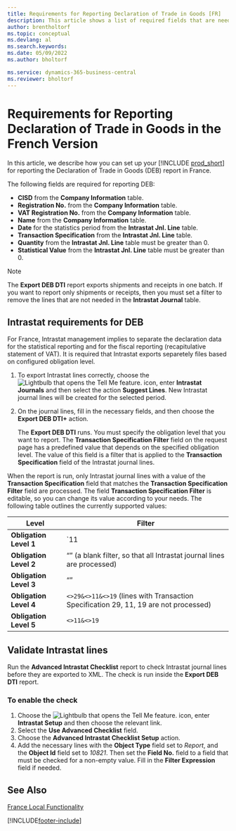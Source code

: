 ```yaml
---
title: Requirements for Reporting Declaration of Trade in Goods [FR]
description: This article shows a list of required fields that are needed for reporting Declaration of Trade in Goods (DEB) based on the DTI+ format in the French version of Business Central.
author: brentholtorf
ms.topic: conceptual
ms.devlang: al
ms.search.keywords:
ms.date: 05/09/2022
ms.author: bholtorf

ms.service: dynamics-365-business-central
ms.reviewer: bholtorf
---
```

# Requirements for Reporting Declaration of Trade in Goods in the French Version

In this article, we describe how you can set up your [!INCLUDE [prod_short](../../includes/prod_short.md)] for reporting the Declaration of Trade in Goods (DEB) report in France.  

The following fields are required for reporting DEB:  

- **CISD** from the **Company Information** table.  
- **Registration No.** from the **Company Information** table.  
- **VAT Registration No.** from the **Company Information** table.  
- **Name** from the **Company Information** table.  
- **Date** for the statistics period from the **Intrastat Jnl. Line** table.  
- **Transaction Specification** from the **Intrastat Jnl. Line** table.  
- **Quantity** from the **Intrastat Jnl. Line** table must be greater than 0.  
- **Statistical Value** from the **Intrastat Jnl. Line** table must be greater than 0.  

> [!NOTE]  
> The **Export DEB DTI** report exports shipments and receipts in one batch. If you want to report only shipments or receipts, then you must set a filter to remove the lines that are not needed in the **Intrastat Journal** table.  

## Intrastat requirements for DEB

For France, Intrastat management implies to separate the declaration data for the statistical reporting and for the fiscal reporting (recapitulative statement of VAT). It is required that Intrastat exports separetely files based on configured obligation level.

1. To export Intrastat lines correctly, choose the ![Lightbulb that opens the Tell Me feature.](../../media/ui-search/search_small.png "Tell me what you want to do") icon, enter **Intrastat Journals** and then select the action **Suggest Lines**. New Intrastat journal lines will be created for the selected period.  

2. On the journal lines, fill in the necessary fields, and then choose the **Export DEB DTI+** action.  

    The **Export DEB DTI** runs. You must specify the obligation level that you want to report. The **Transaction Specification Filter** field on the request page has a predefined value that depends on the specified obligation level. The value of this field is a filter that is applied to the **Transaction Specification** field of the Intrastat journal lines.  

When the report is run, only Intrastat journal lines with a value of the **Transaction Specification** field that matches the **Transaction Specification Filter** field are processed. The field **Transaction Specification Filter** is editable, so you can change its value according to your needs. The following table outlines the currently supported values:

| Level | Filter |
|--|--|
| **Obligation Level 1** | `11 | 19 | 21 | 29` |
| **Obligation Level 2** | “” (a blank filter, so that all Intrastat journal lines are processed) |
| **Obligation Level 3** | “” |
| **Obligation Level 4** | `<>29&<>11&<>19` (lines with Transaction Specification 29, 11, 19 are not processed) |
| **Obligation Level 5** | `<>11&<>19` |

## Validate Intrastat lines

Run the **Advanced Intrastat Checklist** report to check Intrastat journal lines before they are exported to XML. The check is run inside the **Export DEB DTI** report.  

### To enable the check

1. Choose the ![Lightbulb that opens the Tell Me feature.](../../media/ui-search/search_small.png "Tell me what you want to do") icon, enter **Intrastat Setup** and then choose the relevant link.  
2. Select the **Use Advanced Checklist** field.  
3. Choose the **Advanced Intrastat Checklist Setup** action.
4. Add the necessary lines with the **Object Type** field set to *Report*, and the **Object Id** field set to *10821*. Then set the **Field No.** field to a field that must be checked for a non-empty value. Fill in the **Filter Expression** field if needed.

## See Also

[France Local Functionality](france-local-functionality.md)


[!INCLUDE[footer-include](../../includes/footer-banner.md)]
